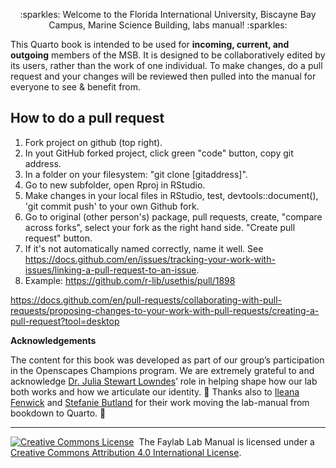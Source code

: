<p align="center"> 
   :sparkles: Welcome to the Florida International University, Biscayne Bay Campus, Marine Science Building, labs manual! :sparkles: 
</p>


This Quarto book is intended to be used for **incoming, current, and outgoing** members of the MSB. It is designed to be collaboratively edited by its users, rather than the work of one individual. To make changes, do a pull request and your changes will be reviewed then pulled into the manual for everyone to see & benefit from.

## How to do a pull request

1. Fork project on github (top right).
2. In yout GitHub forked project, click green "code" button, copy git address.
3. In a folder on your filesystem: "git clone [gitaddress]".
4. Go to new subfolder, open Rproj in RStudio.
5. Make changes in your local files in RStudio, test, devtools::document(), 'git commit push' to your own Github fork.
6. Go to original (other person's) package, pull requests, create, "compare across forks", select your fork as the right hand side. "Create pull request" button.
7. If it's not automatically named correctly, name it well. See https://docs.github.com/en/issues/tracking-your-work-with-issues/linking-a-pull-request-to-an-issue.
8. Example: https://github.com/r-lib/usethis/pull/1898

https://docs.github.com/en/pull-requests/collaborating-with-pull-requests/proposing-changes-to-your-work-with-pull-requests/creating-a-pull-request?tool=desktop


**Acknowledgements**

The content for this book was developed as part of our group’s participation in the Openscapes Champions program.
We are extremely grateful to and acknowledge [Dr. Julia Stewart Lowndes](https://github.com/jules32)’ role in helping shape how our lab both works and how we articulate our identity. 🙏
Thanks also to [Ileana Fenwick](https://github.com/IleanaF) and [Stefanie Butland](https://github.com/stefaniebutland) for their work moving the lab-manual from bookdown to Quarto. 🙌

---

<a rel='license' href='http://creativecommons.org/licenses/by/4.0/'><img alt='Creative Commons License' style='border-width:0' src='https://i.creativecommons.org/l/by/4.0/88x31.png' /></a>&nbsp;&nbsp;The Faylab Lab Manual is licensed under a <a rel='license' href='http://creativecommons.org/licenses/by/4.0/'>Creative Commons Attribution 4.0 International License</a>.


